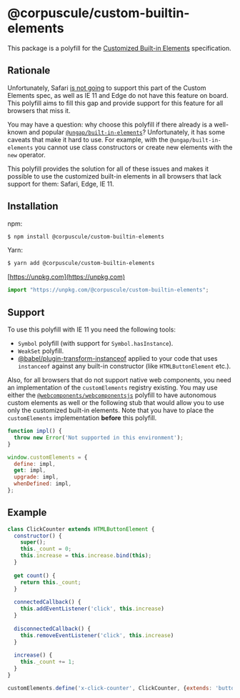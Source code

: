 # @corpuscule/custom-builtin-elements

This package is a polyfill for the [Customized Built-in Elements](https://html.spec.whatwg.org/multipage/custom-elements.html#customized-built-in-element)
specification.

## Rationale

Unfortunately, Safari [is not going](https://github.com/w3c/webcomponents/issues/509#issuecomment-222860736)
to support this part of the Custom Elements spec, as well as IE 11 and Edge do
not have this feature on board. This polyfill aims to fill this gap and provide
support for this feature for all browsers that miss it.

You may have a question: why choose this polyfill if there already is a
well-known and popular [`@ungap/built-in-elements`](https://github.com/ungap/custom-elements-builtin)?
Unfortunately, it has some caveats that make it hard to use. For example, with
the `@ungap/built-in-elements` you cannot use class constructors or create new
elements with the `new` operator.

This polyfill provides the solution for all of these issues and makes it
possible to use the customized built-in elements in all browsers that lack
support for them: Safari, Edge, IE 11.

## Installation
npm:
```bash
$ npm install @corpuscule/custom-builtin-elements
```

Yarn:
```bash
$ yarn add @corpuscule/custom-builtin-elements
```

[https://unpkg.com](https://unpkg.com)
```javascript
import "https://unpkg.com/@corpuscule/custom-builtin-elements";
```

## Support
To use this polyfill with IE 11 you need the following tools:
* `Symbol` polyfill (with support for `Symbol.hasInstance`).
* `WeakSet` polyfill.
* [@babel/plugin-transform-instanceof](https://www.npmjs.com/package/@babel/plugin-transform-instanceof)
applied to your code that uses `instanceof` against any built-in constructor
(like `HTMLButtonElement` etc.).

Also, for all browsers that do not support native web components, you need an
implementation of the `customElements` registry existing. You may use either the
[`@webcomponents/webcomponentsjs`](https://github.com/webcomponents/polyfills/tree/master/packages/webcomponentsjs)
polyfill to have autonomous custom elements as well or the following stub that
would allow you to use only the customized built-in elements. Note that you have
to place the `customElements` implementation **before** this polyfill.

```javascript
function impl() {
  throw new Error('Not supported in this environment');
}

window.customElements = {
  define: impl,
  get: impl,
  upgrade: impl,
  whenDefined: impl,
};
```  

## Example
```javascript
class ClickCounter extends HTMLButtonElement {
  constructor() {
    super();
    this._count = 0;
    this.increase = this.increase.bind(this);
  }
  
  get count() {
    return this._count;
  }
  
  connectedCallback() {
    this.addEventListener('click', this.increase)
  }
  
  disconnectedCallback() {
    this.removeEventListener('click', this.increase)
  }
  
  increase() {
    this._count += 1;
  }
}

customElements.define('x-click-counter', ClickCounter, {extends: 'button'});
```

